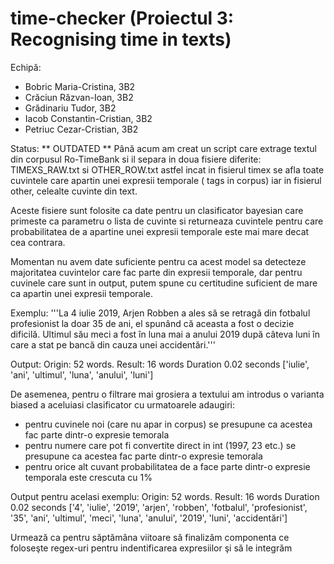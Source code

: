 # time-checker (Proiectul 3: Recognising time in texts)

Echipă:
* Bobric Maria-Cristina, 3B2
* Crăciun Răzvan-Ioan, 3B2
* Grădinariu Tudor, 3B2
* Iacob Constantin-Cristian, 3B2
* Petriuc Cezar-Cristian, 3B2

Status:
** OUTDATED **
Până acum am creat un script care extrage textul din corpusul Ro-TimeBank si il separa in doua fisiere diferite: TIMEXS_RAW.txt si OTHER_ROW.txt
astfel incat in fisierul timex se afla toate cuvintele care apartin unei expresii temporale ( <TIMEX> tags in corpus) iar in fisierul other, celealte cuvinte din text.

Aceste fisiere sunt folosite ca date pentru un clasificator bayesian care primeste ca parametru o lista de cuvinte si returneaza cuvintele pentru care probabilitatea
de a apartine unei expresii temporale este mai mare decat cea contrara.

Momentan nu avem date suficiente pentru ca acest model sa detecteze majoritatea cuvintelor care fac parte din expresii temporale, dar pentru cuvinele care sunt in output,
putem spune cu certitudine suficient de mare ca apartin unei expresii temporale.

Exemplu:
'''La 4 iulie 2019, Arjen Robben a ales să se retragă din fotbalul profesionist la doar 35 de ani, el spunând că aceasta a fost o decizie dificilă.
Ultimul său meci a fost în luna mai a anului 2019 după câteva luni în care a stat pe bancă din cauza unei accidentări.'''

Output:
Origin: 52 words. Result: 16 words
Duration 0.02 seconds
['iulie', 'ani', 'ultimul', 'luna', 'anului', 'luni']

De asemenea, pentru o filtrare mai grosiera a textului am introdus o varianta biased a aceluiasi clasificator cu urmatoarele adaugiri:
- pentru cuvinele noi (care nu apar in corpus) se presupune ca acestea fac parte dintr-o expresie temorala
- pentru numere care pot fi convertite direct in int (1997, 23 etc.) se presupune ca acestea fac parte dintr-o expresie temorala
- pentru orice alt cuvant probabilitatea de a face parte dintr-o expresie temporala este crescuta cu 1%

Output pentru acelasi exemplu:
Origin: 52 words. Result: 16 words
Duration 0.02 seconds
['4', 'iulie', '2019', 'arjen', 'robben', 'fotbalul', 'profesionist', '35', 'ani', 'ultimul', 'meci', 'luna', 'anului', '2019', 'luni', 'accidentări']

Urmează ca pentru săptămâna viitoare să finalizăm componenta ce foloseşte regex-uri pentru indentificarea expresiilor şi să le integrăm
